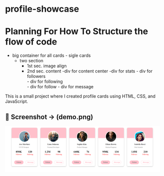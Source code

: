# profile-showcase

# Planning For How To Structure the flow of code
   - big container for all cards
    - sigle cards
      - two section
        - 1st sec. image align
        - 2nd sec.  content
             -div for content center
             -div for stats
                - div for followers  
                - div for following  
                - div for follow 
                - div for message            
             
This is a small project where I created profile cards using HTML, CSS, and JavaScript.

## 🚀 Screenshot -> (demo.png)
![image alt](https://github.com/muktaa20/profile-showcase/blob/75c40742fc37b400b93119c83d7cb6f7a0dbf18e/demo.png)
  
